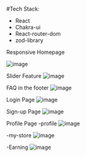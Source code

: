  #Tech Stack:
   - React
   - Chakra-ui
   - React-router-dom
   - zod-library

Responsive Homepage

![image](https://github.com/user-attachments/assets/89268072-d447-44d6-87a7-043db23b5056)


Slider Feature
![image](https://github.com/user-attachments/assets/fab64055-b3a6-4b68-a123-21b11777e561)

FAQ in the footer
![image](https://github.com/user-attachments/assets/a2d8c31e-7346-41d2-957c-da5c0e2d2813)

Login Page
![image](https://github.com/user-attachments/assets/c8c0f6a3-028f-46ac-8ff6-8a91c6e61113)

Sign-up Page
![image](https://github.com/user-attachments/assets/9b554989-001c-4aac-8383-abe531f22ae1)

Profile Page
  -profile
  ![image](https://github.com/user-attachments/assets/12c7e9bc-af55-48eb-b87e-1f154d2f441a)

  -my-store
  ![image](https://github.com/user-attachments/assets/a36c88c4-0e07-4bd7-b3e9-ae5067a8977a)

  -Earning
  ![image](https://github.com/user-attachments/assets/9a2c9d1f-cddd-48a9-aeaf-7c7cac25b738)

  







